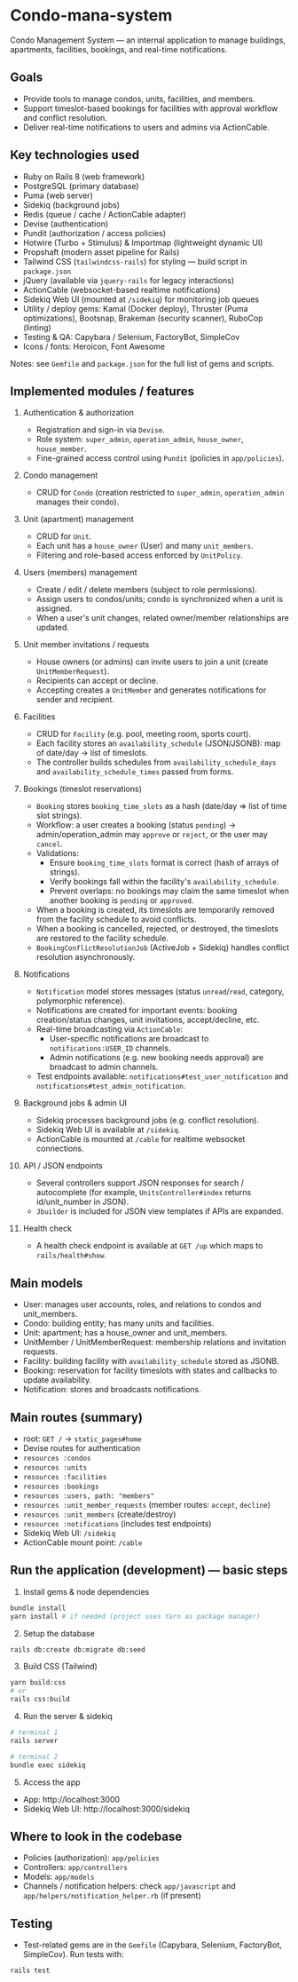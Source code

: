 
# Condo-mana-system

Condo Management System — an internal application to manage buildings, apartments, facilities, bookings, and real-time notifications.

## Goals
- Provide tools to manage condos, units, facilities, and members.
- Support timeslot-based bookings for facilities with approval workflow and conflict resolution.
- Deliver real-time notifications to users and admins via ActionCable.

## Key technologies used

- Ruby on Rails 8 (web framework)
- PostgreSQL (primary database)
- Puma (web server)
- Sidekiq (background jobs)
- Redis (queue / cache / ActionCable adapter)
- Devise (authentication)
- Pundit (authorization / access policies)
- Hotwire (Turbo + Stimulus) & Importmap (lightweight dynamic UI)
- Propshaft (modern asset pipeline for Rails)
- Tailwind CSS (`tailwindcss-rails`) for styling — build script in `package.json`
- jQuery (available via `jquery-rails` for legacy interactions)
- ActionCable (websocket-based realtime notifications)
- Sidekiq Web UI (mounted at `/sidekiq`) for monitoring job queues
- Utility / deploy gems: Kamal (Docker deploy), Thruster (Puma optimizations), Bootsnap, Brakeman (security scanner), RuboCop (linting)
- Testing & QA: Capybara / Selenium, FactoryBot, SimpleCov
- Icons / fonts: Heroicon, Font Awesome

Notes: see `Gemfile` and `package.json` for the full list of gems and scripts.

## Implemented modules / features

1. Authentication & authorization
	- Registration and sign-in via `Devise`.
	- Role system: `super_admin`, `operation_admin`, `house_owner`, `house_member`.
	- Fine-grained access control using `Pundit` (policies in `app/policies`).

2. Condo management
	- CRUD for `Condo` (creation restricted to `super_admin`, `operation_admin` manages their condo).

3. Unit (apartment) management
	- CRUD for `Unit`.
	- Each unit has a `house_owner` (User) and many `unit_members`.
	- Filtering and role-based access enforced by `UnitPolicy`.

4. Users (members) management
	- Create / edit / delete members (subject to role permissions).
	- Assign users to condos/units; condo is synchronized when a unit is assigned.
	- When a user's unit changes, related owner/member relationships are updated.

5. Unit member invitations / requests
	- House owners (or admins) can invite users to join a unit (create `UnitMemberRequest`).
	- Recipients can accept or decline.
	- Accepting creates a `UnitMember` and generates notifications for sender and recipient.

6. Facilities
	- CRUD for `Facility` (e.g. pool, meeting room, sports court).
	- Each facility stores an `availability_schedule` (JSON/JSONB): map of date/day -> list of timeslots.
	- The controller builds schedules from `availability_schedule_days` and `availability_schedule_times` passed from forms.

7. Bookings (timeslot reservations)
	- `Booking` stores `booking_time_slots` as a hash (date/day => list of time slot strings).
	- Workflow: a user creates a booking (status `pending`) → admin/operation_admin may `approve` or `reject`, or the user may `cancel`.
	- Validations:
	  - Ensure `booking_time_slots` format is correct (hash of arrays of strings).
	  - Verify bookings fall within the facility's `availability_schedule`.
	  - Prevent overlaps: no bookings may claim the same timeslot when another booking is `pending` or `approved`.
	- When a booking is created, its timeslots are temporarily removed from the facility schedule to avoid conflicts.
	- When a booking is cancelled, rejected, or destroyed, the timeslots are restored to the facility schedule.
	- `BookingConflictResolutionJob` (ActiveJob + Sidekiq) handles conflict resolution asynchronously.

8. Notifications
	- `Notification` model stores messages (status `unread`/`read`, category, polymorphic reference).
	- Notifications are created for important events: booking creation/status changes, unit invitations, accept/decline, etc.
	- Real-time broadcasting via `ActionCable`:
	  - User-specific notifications are broadcast to `notifications:USER_ID` channels.
	  - Admin notifications (e.g. new booking needs approval) are broadcast to admin channels.
	- Test endpoints available: `notifications#test_user_notification` and `notifications#test_admin_notification`.

9. Background jobs & admin UI
	- Sidekiq processes background jobs (e.g. conflict resolution).
	- Sidekiq Web UI is available at `/sidekiq`.
	- ActionCable is mounted at `/cable` for realtime websocket connections.

10. API / JSON endpoints
	- Several controllers support JSON responses for search / autocomplete (for example, `UnitsController#index` returns id/unit_number in JSON).
	- `Jbuilder` is included for JSON view templates if APIs are expanded.

11. Health check
	- A health check endpoint is available at `GET /up` which maps to `rails/health#show`.

## Main models
- User: manages user accounts, roles, and relations to condos and unit_members.
- Condo: building entity; has many units and facilities.
- Unit: apartment; has a house_owner and unit_members.
- UnitMember / UnitMemberRequest: membership relations and invitation requests.
- Facility: building facility with `availability_schedule` stored as JSONB.
- Booking: reservation for facility timeslots with states and callbacks to update availability.
- Notification: stores and broadcasts notifications.

## Main routes (summary)
- root: `GET /` → `static_pages#home`
- Devise routes for authentication
- `resources :condos`
- `resources :units`
- `resources :facilities`
- `resources :bookings`
- `resources :users, path: "members"`
- `resources :unit_member_requests` (member routes: `accept`, `decline`)
- `resources :unit_members` (create/destroy)
- `resources :notifications` (includes test endpoints)
- Sidekiq Web UI: `/sidekiq`
- ActionCable mount point: `/cable`

## Run the application (development) — basic steps
1. Install gems & node dependencies

```bash
bundle install
yarn install # if needed (project uses Yarn as package manager)
```

2. Setup the database

```bash
rails db:create db:migrate db:seed
```

3. Build CSS (Tailwind)

```bash
yarn build:css
# or
rails css:build
```

4. Run the server & sidekiq

```bash
# terminal 1
rails server

# terminal 2
bundle exec sidekiq
```

5. Access the app

- App: http://localhost:3000
- Sidekiq Web UI: http://localhost:3000/sidekiq

## Where to look in the codebase
- Policies (authorization): `app/policies`
- Controllers: `app/controllers`
- Models: `app/models`
- Channels / notification helpers: check `app/javascript` and `app/helpers/notification_helper.rb` (if present)

## Testing
- Test-related gems are in the `Gemfile` (Capybara, Selenium, FactoryBot, SimpleCov). Run tests with:

```bash
rails test
```





